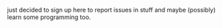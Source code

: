 just decided to sign up here to report issues in stuff and maybe (possibly) learn some programming too.
